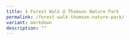 ```yaml
---
title: $ Forest Walk @ Thomson Nature Park
permalink: /forest-walk-thomson-nature-park/
variant: markdown
description: ""
---
```

